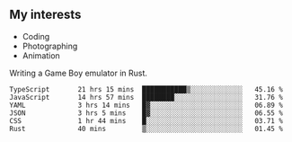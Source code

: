 ## My interests

- Coding
- Photographing
- Animation

Writing a Game Boy emulator in Rust.

<!--START_SECTION:waka-->

```text
TypeScript       21 hrs 15 mins  ███████████▒░░░░░░░░░░░░░   45.16 %
JavaScript       14 hrs 57 mins  ████████░░░░░░░░░░░░░░░░░   31.76 %
YAML             3 hrs 14 mins   █▓░░░░░░░░░░░░░░░░░░░░░░░   06.89 %
JSON             3 hrs 5 mins    █▓░░░░░░░░░░░░░░░░░░░░░░░   06.55 %
CSS              1 hr 44 mins    █░░░░░░░░░░░░░░░░░░░░░░░░   03.71 %
Rust             40 mins         ▒░░░░░░░░░░░░░░░░░░░░░░░░   01.45 %
```

<!--END_SECTION:waka-->
